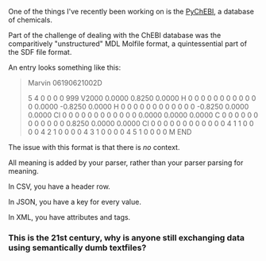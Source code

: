 One of the things I've recently been working on is the [PyChEBI](http://github.com/itdaniher/PyChEBI), a database of chemicals. 

Part of the challenge of dealing with the ChEBI database was the comparitively "unstructured" MDL Molfile format, a quintessential part of the SDF file format. 

An entry looks something like this:

> 
>  Marvin  06190621002D          
>
>  5  4  0  0  0  0            999 V2000
>    0.0000    0.8250    0.0000 H   0  0  0  0  0  0  0  0  0  0  0  0
>    0.0000   -0.8250    0.0000 H   0  0  0  0  0  0  0  0  0  0  0  0
>   -0.8250    0.0000    0.0000 Cl  0  0  0  0  0  0  0  0  0  0  0  0
>    0.0000    0.0000    0.0000 C   0  0  0  0  0  0  0  0  0  0  0  0
>    0.8250    0.0000    0.0000 Cl  0  0  0  0  0  0  0  0  0  0  0  0
>  4  1  1  0  0  0  0
>  4  2  1  0  0  0  0
>  4  3  1  0  0  0  0
>  4  5  1  0  0  0  0
> M  END

The issue with this format is that there is *no* context. 

All meaning is added by your parser, rather than your parser parsing for meaning.

In CSV, you have a header row.

In JSON, you have a key for every value.

In XML, you have attributes and tags.

### This is the 21st century, why is anyone still exchanging data using semantically dumb textfiles?
